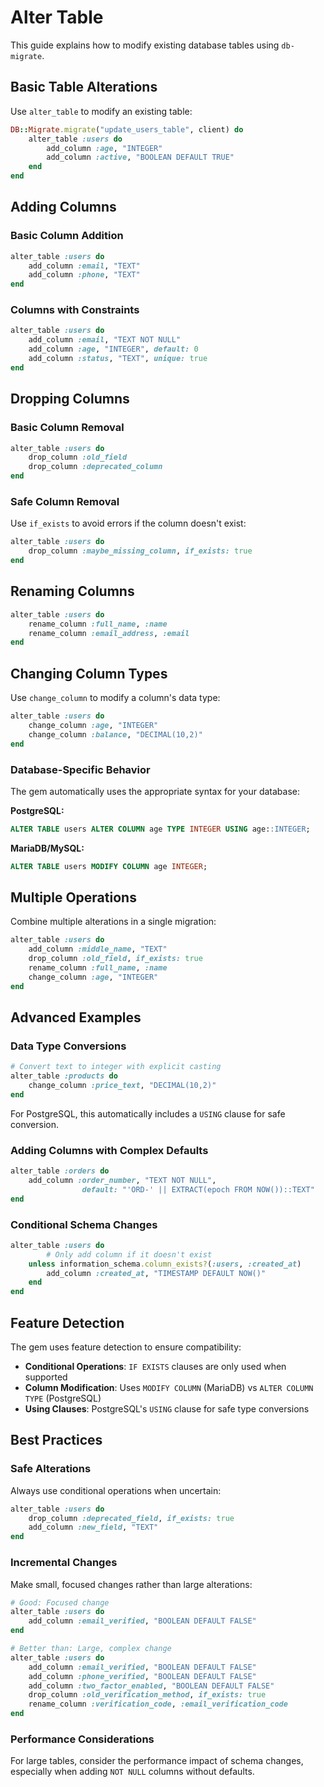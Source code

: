 # Alter Table

This guide explains how to modify existing database tables using `db-migrate`.

## Basic Table Alterations

Use `alter_table` to modify an existing table:

```ruby
DB::Migrate.migrate("update_users_table", client) do
	alter_table :users do
		add_column :age, "INTEGER"
		add_column :active, "BOOLEAN DEFAULT TRUE"
	end
end
```

## Adding Columns

### Basic Column Addition

```ruby
alter_table :users do
	add_column :email, "TEXT"
	add_column :phone, "TEXT"
end
```

### Columns with Constraints

```ruby
alter_table :users do
	add_column :email, "TEXT NOT NULL"
	add_column :age, "INTEGER", default: 0
	add_column :status, "TEXT", unique: true
end
```

## Dropping Columns

### Basic Column Removal

```ruby
alter_table :users do
	drop_column :old_field
	drop_column :deprecated_column
end
```

### Safe Column Removal

Use `if_exists` to avoid errors if the column doesn't exist:

```ruby
alter_table :users do
	drop_column :maybe_missing_column, if_exists: true
end
```

## Renaming Columns

```ruby
alter_table :users do
	rename_column :full_name, :name
	rename_column :email_address, :email
end
```

## Changing Column Types

Use `change_column` to modify a column's data type:

```ruby
alter_table :users do
	change_column :age, "INTEGER"
	change_column :balance, "DECIMAL(10,2)"
end
```

### Database-Specific Behavior

The gem automatically uses the appropriate syntax for your database:

**PostgreSQL:**
```sql
ALTER TABLE users ALTER COLUMN age TYPE INTEGER USING age::INTEGER;
```

**MariaDB/MySQL:**
```sql
ALTER TABLE users MODIFY COLUMN age INTEGER;
```

## Multiple Operations

Combine multiple alterations in a single migration:

```ruby
alter_table :users do
	add_column :middle_name, "TEXT"
	drop_column :old_field, if_exists: true
	rename_column :full_name, :name
	change_column :age, "INTEGER"
end
```

## Advanced Examples

### Data Type Conversions

```ruby
# Convert text to integer with explicit casting
alter_table :products do
	change_column :price_text, "DECIMAL(10,2)"
end
```

For PostgreSQL, this automatically includes a `USING` clause for safe conversion.

### Adding Columns with Complex Defaults

```ruby
alter_table :orders do
	add_column :order_number, "TEXT NOT NULL", 
				default: "'ORD-' || EXTRACT(epoch FROM NOW())::TEXT"
end
```

### Conditional Schema Changes

```ruby
alter_table :users do
		# Only add column if it doesn't exist
	unless information_schema.column_exists?(:users, :created_at)
		add_column :created_at, "TIMESTAMP DEFAULT NOW()"
	end
end
```

## Feature Detection

The gem uses feature detection to ensure compatibility:

- **Conditional Operations**: `IF EXISTS` clauses are only used when supported
- **Column Modification**: Uses `MODIFY COLUMN` (MariaDB) vs `ALTER COLUMN TYPE` (PostgreSQL)
- **Using Clauses**: PostgreSQL's `USING` clause for safe type conversions

## Best Practices

### Safe Alterations

Always use conditional operations when uncertain:

```ruby
alter_table :users do
	drop_column :deprecated_field, if_exists: true
	add_column :new_field, "TEXT"
end
```

### Incremental Changes

Make small, focused changes rather than large alterations:

```ruby
# Good: Focused change
alter_table :users do
	add_column :email_verified, "BOOLEAN DEFAULT FALSE"
end

# Better than: Large, complex change
alter_table :users do
	add_column :email_verified, "BOOLEAN DEFAULT FALSE"
	add_column :phone_verified, "BOOLEAN DEFAULT FALSE"
	add_column :two_factor_enabled, "BOOLEAN DEFAULT FALSE"
	drop_column :old_verification_method, if_exists: true
	rename_column :verification_code, :email_verification_code
end
```

### Performance Considerations

For large tables, consider the performance impact of schema changes, especially when adding `NOT NULL` columns without defaults.
